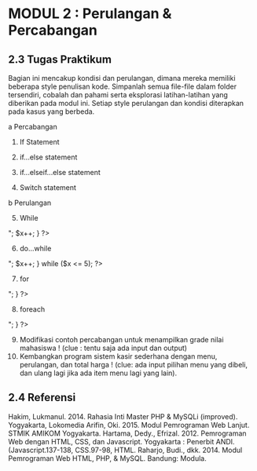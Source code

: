 # MODUL 2 : Perulangan & Percabangan

## 2.3 Tugas Praktikum

Bagian ini mencakup kondisi dan perulangan, dimana mereka memiliki beberapa style penulisan kode. Simpanlah semua file-file dalam folder tersendiri, cobalah dan pahami serta eksplorasi latihan-latihan yang diberikan pada modul ini. Setiap style perulangan dan kondisi diterapkan pada kasus yang berbeda.

a Percabangan

1) If Statement

<?php
$t = date("H");
if ($t < "20") {
  echo "Have a good day!";
}
?>

2) if...else statement

<?php
$t = date("H");
if ($t < "20") {
  echo "Have a good day!";
} else {
  echo "Have a good night!";
}
?>

3) if...elseif...else statement

<?php
$t = date("H");
if ($t < "10") {
  echo "Have a good morning!";
} elseif ($t < "20") {
  echo "Have a good day!";
} else {
  echo "Have a good night!";
}
?>

4) Switch statement

<?php
$favcolor = "red";
switch ($favcolor) {
  case "red":
    echo "Your favorite color is red!";
    break;
  case "blue":
    echo "Your favorite color is blue!";
    break;
  case "green":
    echo "Your favorite color is green!";
    break;
  default:
    echo "Your favorite color is neither red, blue, nor green!";
}
?>

b Perulangan

5) While

<?php
$x = 1;
while($x <= 5) {
  echo "The number is: $x <br>";
  $x++;
}
?>

6) do...while

<?php
$x = 1;
do {
  echo "The number is: $x <br>";
  $x++;
} while ($x <= 5);
?>

7) for

<?php
for ($x = 0; $x <= 10; $x++) {
  echo "The number is: $x <br>";
}
?>

8) foreach

<?php
$colors = array("red", "green", "blue", "yellow");
foreach ($colors as $value) {
  echo "$value <br>";
}
?>

9) Modifikasi contoh percabangan untuk menampilkan grade nilai mahasiswa ! (clue : tentu saja ada input dan output)
10) Kembangkan program sistem kasir sederhana dengan menu, perulangan, dan total harga ! (clue: ada input pilihan menu yang dibeli, dan ulang lagi jika ada item menu lagi yang lain).

## 2.4 Referensi

Hakim, Lukmanul. 2014. Rahasia Inti Master PHP & MySQLi (improved). Yogyakarta, Lokomedia
Arifin, Oki. 2015. Modul Pemrograman Web Lanjut. STMIK AMIKOM Yogyakarta.
Hartama, Dedy., Efrizal. 2012. Pemrograman Web dengan HTML, CSS, dan Javascript. Yogyakarta : Penerbit ANDI. (Javascript.137-138, CSS.97-98, HTML.
Raharjo, Budi., dkk. 2014. Modul Pemrograman Web HTML, PHP, & MySQL. Bandung: Modula.

